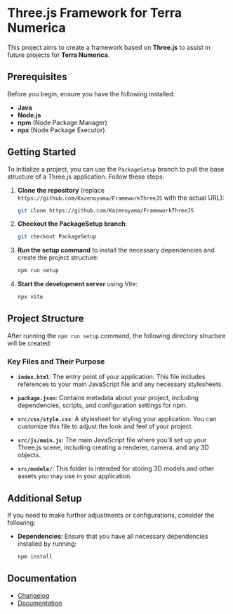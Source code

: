 # Three.js Framework for Terra Numerica

This project aims to create a framework based on **Three.js** to assist in future projects for **Terra Numerica**.

## Prerequisites

Before you begin, ensure you have the following installed:

- **Java**
- **Node.js**
- **npm** (Node Package Manager)
- **npx** (Node Package Executor)

## Getting Started

To initialize a project, you can use the `PackageSetup` branch to pull the base structure of a Three.js application. Follow these steps:

1. **Clone the repository** (replace `https://github.com/Kazenoyama/FrameworkThreeJS` with the actual URL):
    ```bash
    git clone https://github.com/Kazenoyama/FrameworkThreeJS
    ```

2. **Checkout the PackageSetup branch**:
    ```bash
    git checkout PackageSetup
    ```

3. **Run the setup command** to install the necessary dependencies and create the project structure:
    ```bash
    npm run setup
    ```

4. **Start the development server** using Vite:
    ```bash
    npx vite
    ```

## Project Structure

After running the `npm run setup` command, the following directory structure will be created:


### Key Files and Their Purpose

- **`index.html`**: The entry point of your application. This file includes references to your main JavaScript file and any necessary stylesheets.

- **`package.json`**: Contains metadata about your project, including dependencies, scripts, and configuration settings for npm.

- **`src/css/style.css`**: A stylesheet for styling your application. You can customize this file to adjust the look and feel of your project.

- **`src/js/main.js`**: The main JavaScript file where you'll set up your Three.js scene, including creating a renderer, camera, and any 3D objects.

- **`src/modele/`**: This folder is intended for storing 3D models and other assets you may use in your application.

## Additional Setup

If you need to make further adjustments or configurations, consider the following:

- **Dependencies**: Ensure that you have all necessary dependencies installed by running:
    ```bash
    npm install
    ```


## Documentation
- [Changelog](CHANGELOG.md)
- [Documentation](DOCUMENTATION.md)
